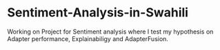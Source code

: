 # Sentiment-Analysis-in-Swahili
Working on Project for Sentiment analysis where I test my hypothesis on Adapter performance, Explainabiligy and AdapterFusion.
